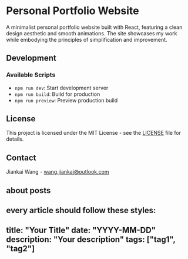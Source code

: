 # Personal Portfolio Website

A minimalist personal portfolio website built with React, featuring a clean design aesthetic and smooth animations. The site showcases my work while embodying the principles of simplification and improvement.

## Development

### Available Scripts

- `npm run dev`: Start development server
- `npm run build`: Build for production
- `npm run preview`: Preview production build

## License

This project is licensed under the MIT License - see the [LICENSE](LICENSE) file for details.

## Contact

Jiankai Wang - [wang.jiankai@outlook.com](mailto:wang.jiankai@outlook.com)

## about posts
every article should follow these styles:
---
title: "Your Title"
date: "YYYY-MM-DD"
description: "Your description"
tags: ["tag1", "tag2"]
---